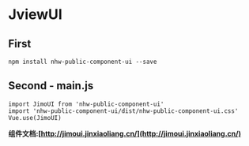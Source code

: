 # JviewUI

## First
```
npm install nhw-public-component-ui --save
```

## Second -  main.js 
```
import JimoUI from 'nhw-public-component-ui'
import 'nhw-public-component-ui/dist/nhw-public-component-ui.css'
Vue.use(JimoUI)
```

**组件文档:[http://jimoui.jinxiaoliang.cn/](http://jimoui.jinxiaoliang.cn/)**

